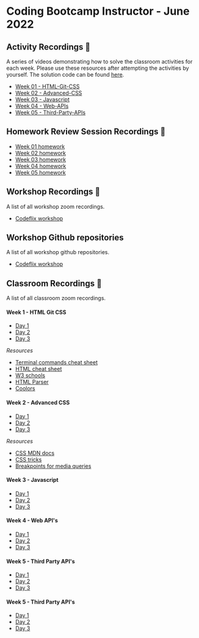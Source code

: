 # Coding Bootcamp Instructor - June 2022

## Activity Recordings 🎥

A series of videos demonstrating how to solve the classroom activities for each week. Please use these resources after attempting the activities by yourself. The solution code can be found [here](./activity-solutions/).

- [Week 01 - HTML-Git-CSS](https://drive.google.com/drive/folders/10F3cj2sPDgIlFnVRxQekSWIVD0LE6zfQ?usp=sharing)
- [Week 02 - Advanced-CSS](https://drive.google.com/drive/folders/1FXquhcR2p39H-GbT6o4-ZL3IutJyPXz6?usp=sharing)
- [Week 03 - Javascript](https://drive.google.com/drive/folders/1gP4TS-0LyB9-MkrL7dib9ZAW5x6LyI9t?usp=sharing)
- [Week 04 - Web-APIs](https://drive.google.com/drive/folders/1E8El5rcsHeAk2KJmk6opCeU4EqvQckz8?usp=sharing)
- [Week 05 - Third-Party-APIs](https://drive.google.com/drive/folders/1n8kwRVd7exsOLdYP7HiLh09QXhMvcfkO?usp=sharing)

## Homework Review Session Recordings 🎥

- [Week 01 homework](https://zoom.us/rec/share/YsRnlh9yADHgjHmdHy5_ibs3jOURM09Krm8XnfprwB5ZnQ6w1N0vZW9Bt_WOK3Z1.PRyZ8otnZb9mj1Sm?startTime=1648832726000)
- [Week 02 homework](https://zoom.us/rec/share/LIPT9EdN4hPCt0R6q33QTrHq9EeokULfTFeZON3FQtYTp30xW_waFSax0U2vhxBE._NWlEGOVd72U7tFf?startTime=1649439075000)
- [Week 03 homework](https://zoom.us/rec/share/1XZEs_dgQkDWFoiT0bOe3G9nTyiFWTXfKsIQRsgjtDB4HF9HA_Ab1WnJ_aq6EFFu.NefsBfhFlLCDPJq2?startTime=1650043883000)
- [Week 04 homework](https://zoom.us/rec/play/D1NQxuVYFVGViiM_1OJx95TN1ALgXAkh52BqDSDue_qbGjQNgLTsUHAKHh7lTDZUyqiD1hEmaTE8tQbi.1mrOe5lNofl0mN4j?startTime=1650648857000)
- [Week 05 homework](https://zoom.us/rec/play/athE9ep4DSxnvb1uw_q2ymBEFIoW2G1JBIJimd2o5xQCVW6lbmKAy61joq5QTOkEax3_qEGX22OFHmio.cyNAg7JsLtrgMbUI?startTime=1651253469000)

## Workshop Recordings 🎥

A list of all workshop zoom recordings.

- [Codeflix workshop](https://zoom.us/rec/play/_er2XkVA2Vu4hHtSjhkt3exINutfOj8K1uk5CyfGoDaDfyLFZ0LNTKvEqgHVbmcIFRDW5GOtieC0l7MA.ydsARTqonah-WZjJ?startTime=1649698282000)

## Workshop Github repositories

A list of all workshop github repositories.

- [Codeflix workshop](https://github.com/surajverma2587/codeflix-2022)

## Classroom Recordings 🎥

A list of all classroom zoom recordings.

#### Week 1 - HTML Git CSS

- [Day 1](https://zoom.us/rec/playtP-6GZci4fTfHR-G4o291QOzqcZF2aIpZMOz67k4-OrS0l5l3r1cDlKNvScarWINZHHFgKP40q83iCcLy4w2b43trJTYLIiX)
- [Day 2](https://zoom.us/rec/play/5ZLBaxksgfE4G2p8Ws82l_Dld_u9Bv7WwaqRuvPRQBL5BwlIJg6yyg5qVhmPM5XP1TIK6hzTvP88l8Xq._I-XqbA4W0Q4X4Na)
- [Day 3](https://zoom.us/rec/play/Pel4xN4BYS0USytWDVj7TF53gx4js6mqonEZW2iiJC-4cpmQHCpZSIfeJqGkhiQ6vWp7144ZMiKXwZ1d.d5-2LxLRUsyM8YZh)

_Resources_

- [Terminal commands cheat sheet](https://www.malikbrowne.com/blog/helpful-terminal-commands)
- [HTML cheat sheet](https://web.stanford.edu/group/csp/cs21/htmlcheatsheet.pdf)
- [W3 schools](https://www.w3schools.com/html/default.asp)
- [HTML Parser](https://www.freeformatter.com/html-validator.html)
- [Coolors](https://coolors.co)

#### Week 2 - Advanced CSS

- [Day 1](https://zoom.us/rec/play/cD02t7jstEfTpKoMcwyqKESt0lY1gi-5cwQj905wpsXfUT8FKzOrTys207Auj3pt5UnR6cb9b90PaE2C.gyl-X4Ecgm3XIL22)
- [Day 2](https://zoom.us/rec/play/OwmiBOFHTHiQ6ZgjnTUwY2OKaLMoNByDIQ1wmyMZgAIzQqMjnso0hyUdwmwNfaBffE9VtlnMk8u9baYI.0KxNa_IIzm7kKSPJ)
- [Day 3](https://zoom.us/rec/play/jAnab51pCsn-tyFXJPIxEevF1Zs-Qavg6p1P9kDso-efKJYkT5M-dTy0H_6jJOnbb8cIRNIibV67lOEt.KXMFAkcP7F6oAOML)

_Resources_

- [CSS MDN docs](https://developer.mozilla.org/en-US/docs/Web/CSS)
- [CSS tricks](https://css-tricks.com/snippets/css/a-guide-to-flexbox/)
- [Breakpoints for media queries](https://getbootstrap.com/docs/5.0/layout/breakpoints/)

#### Week 3 - Javascript

- [Day 1](https://zoom.us/rec/play/HvQJw1yAxRKIAPXaoSwitUk2QoI1kLtxm1di8RfWaHnOzRSCXsHnlw61UIo971kf1EUuSspAR61RmFvF.dokvHMPi-augk96w)
- [Day 2](https://zoom.us/rec/play/IDwPxYnbB7uFKguVWaXwM_CM-epu7AfqTDdPKHQWFRhDbE2U0DYIn3ch6Z_6rluU8sfpZBytxSn9pYw6.-4S3MWdP2jYeIDJg)
- [Day 3](https://zoom.us/rec/play/j6Ju1Dp5TM-pT2tF257vfBi_VA9wt3VEgWPK7QOfGPSu2JHVL9wLYbk8jNGmeWdkm3F2tauLsrU_mWKw.pT1VXbIiYe7yOqpr)

#### Week 4 - Web API's

- [Day 1](https://zoom.us/rec/play/aQr3YXBthYUIUKhl11oOCqrwfS3701Wd4ZVg0TzW56-nZhTa-6QQ_GyQFvJvGs7XNDDQ8Tvcx1pMFeat.KVWC8BapEAuVLV6-)
- [Day 2](https://zoom.us/rec/play/rg_VOXgWo0ZVMZikFdBLWq_Dudm3tq0ovcfWMNJORcfF_a2KHMfj8U_m8musGDh5j7aOZCO2M8eJ8GY.jZzg389DLfL6EGZ5)
- [Day 3](https://zoom.us/rec/play/J50nKcwA0x-BqtQ1BVjnpzq6AFkwjQhyhmRcnoih8VWKqGD4_7_8C2U3PsrO-IRJlIZe-qhr2HGdSII.t6TbuCOCGh6ixxEx)

#### Week 5 - Third Party API's

- [Day 1](https://zoom.us/rec/play/vwjLWz-YRb00h9JP-WZhfIwdaSuy3kUX6YPPHw17Stu2BGbREsc1Pb2k3eHRI2_Yl2hzlCr4Gjy1B2Nc.23ea4At9zPW8nXTz)
- [Day 2](https://zoom.us/rec/play/vc3lo0wXJoRkkJX9bDHhoS2rHw6K5HJFVDvvW7brQrTM_Ka6l6ov36PU_HMWM-BLYhw48U5rE4d9tEny.nwZHWS8y-mA_XreC)
- [Day 3](https://zoom.us/rec/play/5sDO_mhdt02MLDEE3yMmNH4TwTAc5KajazTF9Bo-kpAn7DvSKkiOIz4_Gwki2nOSIHz2bEAOCBHBsAJo.xfpwX1rjXR-8bAEF)

#### Week 5 - Third Party API's

- [Day 1](https://zoom.us/rec/share/MDTvKqY1u8rBq5CZDrBG706qrakw35RfeBr1YzvUKNCM6_RbB9BpSvlXOcsOiqEQ.aAxUPFo2pTK4mNyY)
- [Day 2](https://zoom.us/rec/share/85mthrGhIDtYJ6F6aoGUlwJrZNkt0aB9GP7zotPyQiINMABk6rNgtQIMGW7t96bi.NgC7wHjSt-mNC-io)
- [Day 3]()
